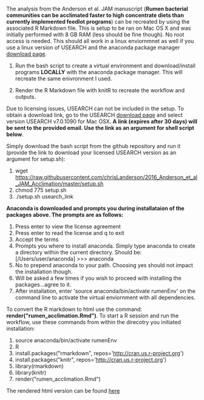 The analysis from the Anderson et al. JAM manuscript (**Rumen bacterial communities can be acclimated faster to high concentrate diets than currently implemented feedlot programs**) can be recreated by using the associated R Markdown file. This is setup to be ran on Mac OS X and was initially performed with 8 GB RAM (less should be fine though). No root access is needed. This should all work in a linux enviornmnet as well if you use a linux version of USEARCH and the anaconda package manager [download page](http://continuum.io/downloads).

  1. Run the bash script to create a virtual environment and download/install programs **LOCALLY** with the anaconda package manager. This will recreate the same enivronment I used.
    
  2. Render the R Markdown file with knitR to recreate the workflow and outputs.

Due to licensing issues, USEARCH can not be included in the setup. To obtain a download link, go to the USEARCH [download page](http://www.drive5.com/usearch/download.html) and select version USEARCH v7.0.1090 for Mac OSX. **A link (expires after 30 days) will be sent to the provided email. Use the link as an argument for shell script below**.

Simply download the bash script from the github repository and run it (provide the link to download your licensed USEARCH version as an argument for setup.sh):

  1. wget https://raw.githubusercontent.com/chrisLanderson/2016_Anderson_et_al_JAM_Acclimation/master/setup.sh
  2. chmod 775 setup.sh 
  3. ./setup.sh usearch_link

**Anaconda is downloaded and prompts you during installataion of the packages above. The prompts are as follows:**

  1. Press enter to view the license agreement
  2. Press enter to read the license and q to exit
  3. Accept the terms
  4. Prompts you where to install anaconda.  Simply type anaconda to create a directory within the current directory. Should be:
  [/Users/user/anaconda] >>> anaconda
  5. No to prepend anaconda to your path. Choosing yes should not impact the installation though.
  6. Will be asked a few times if you wish to proceed with installing the packages...agree to it.
  7. After installation, enter 'source anaconda/bin/activate rumenEnv' on the command line to activate the virtual enviornment with all dependencies.
  

To convert the R markdown to html use the command: **render("rumen_acclimation.Rmd")**. To start a R session and run the workflow, use these commands from within the  direcotry you initiated installation:

  1. source anaconda/bin/activate rumenEnv
  2. R
  3. install.packages("rmarkdown", repos='http://cran.us.r-project.org')
  4. install.packages("knitr", repos='http://cran.us.r-project.org')
  5. library(rmarkdown)
  6. library(knitr)
  7. render("rumen_acclimation.Rmd")
  


The rendered html version can be found [here](https://rawgit.com/chrisLanderson/2016_Anderson_et_al_JAM_Acclimation/master/rumen_acclimation.html)